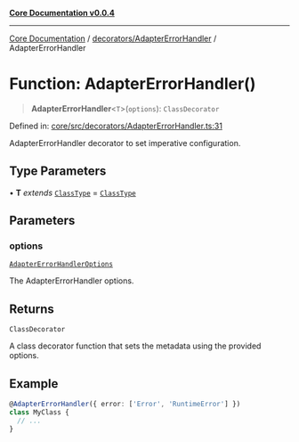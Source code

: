 [**Core Documentation v0.0.4**](../../../README.md)

***

[Core Documentation](../../../modules.md) / [decorators/AdapterErrorHandler](../README.md) / AdapterErrorHandler

# Function: AdapterErrorHandler()

> **AdapterErrorHandler**\<`T`\>(`options`): `ClassDecorator`

Defined in: [core/src/decorators/AdapterErrorHandler.ts:31](https://github.com/stonemjs/core/blob/e4675fc5d1a8e120fdb4d54e226a2496fdda3681/src/decorators/AdapterErrorHandler.ts#L31)

AdapterErrorHandler decorator to set imperative configuration.

## Type Parameters

• **T** *extends* [`ClassType`](../../../declarations/type-aliases/ClassType.md) = [`ClassType`](../../../declarations/type-aliases/ClassType.md)

## Parameters

### options

[`AdapterErrorHandlerOptions`](../interfaces/AdapterErrorHandlerOptions.md)

The AdapterErrorHandler options.

## Returns

`ClassDecorator`

A class decorator function that sets the metadata using the provided options.

## Example

```typescript
@AdapterErrorHandler({ error: ['Error', 'RuntimeError'] })
class MyClass {
  // ...
}
```
